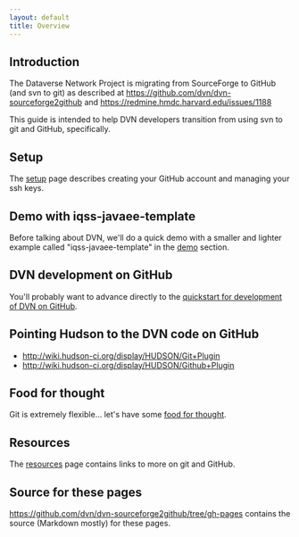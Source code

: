 ```yaml
---
layout: default
title: Overview
---
```

## Introduction

The Dataverse Network Project is migrating from SourceForge to GitHub (and svn to git) as described at https://github.com/dvn/dvn-sourceforge2github and https://redmine.hmdc.harvard.edu/issues/1188

This guide is intended to help DVN developers transition from using svn to git and GitHub, specifically.

## Setup

The [setup](setup) page describes creating your GitHub account and managing your ssh keys.

## Demo with iqss-javaee-template

Before talking about DVN, we'll do a quick demo with a smaller and lighter example called "iqss-javaee-template" in the [demo](demo) section.

## DVN development on GitHub

You'll probably want to advance directly to the [quickstart for development of DVN on GitHub](dvn-dev-on-github/quickstart).

## Pointing Hudson to the DVN code on GitHub

- http://wiki.hudson-ci.org/display/HUDSON/Git+Plugin
- http://wiki.hudson-ci.org/display/HUDSON/Github+Plugin

## Food for thought

Git is extremely flexible... let's have some [food for thought](food4thought).

## Resources

The [resources](resources) page contains links to more on git and GitHub.

## Source for these pages

https://github.com/dvn/dvn-sourceforge2github/tree/gh-pages contains the source (Markdown mostly) for these pages.
